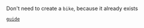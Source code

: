 Don't need to create a `bike`, because it already exists

[`guide`](https://github.com/uber-go/guide/blob/master/style.md)

